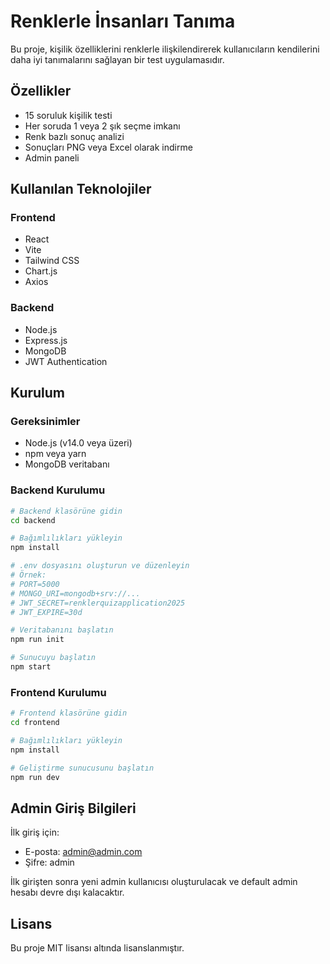 # Renklerle İnsanları Tanıma

Bu proje, kişilik özelliklerini renklerle ilişkilendirerek kullanıcıların kendilerini daha iyi tanımalarını sağlayan bir test uygulamasıdır.

## Özellikler

- 15 soruluk kişilik testi
- Her soruda 1 veya 2 şık seçme imkanı
- Renk bazlı sonuç analizi
- Sonuçları PNG veya Excel olarak indirme
- Admin paneli

## Kullanılan Teknolojiler

### Frontend
- React
- Vite
- Tailwind CSS
- Chart.js
- Axios

### Backend
- Node.js
- Express.js
- MongoDB
- JWT Authentication

## Kurulum

### Gereksinimler
- Node.js (v14.0 veya üzeri)
- npm veya yarn
- MongoDB veritabanı

### Backend Kurulumu

```bash
# Backend klasörüne gidin
cd backend

# Bağımlılıkları yükleyin
npm install

# .env dosyasını oluşturun ve düzenleyin
# Örnek:
# PORT=5000
# MONGO_URI=mongodb+srv://...
# JWT_SECRET=renklerquizapplication2025
# JWT_EXPIRE=30d

# Veritabanını başlatın
npm run init

# Sunucuyu başlatın
npm start
```

### Frontend Kurulumu

```bash
# Frontend klasörüne gidin
cd frontend

# Bağımlılıkları yükleyin
npm install

# Geliştirme sunucusunu başlatın
npm run dev
```

## Admin Giriş Bilgileri

İlk giriş için:
- E-posta: admin@admin.com
- Şifre: admin

İlk girişten sonra yeni admin kullanıcısı oluşturulacak ve default admin hesabı devre dışı kalacaktır.

## Lisans

Bu proje MIT lisansı altında lisanslanmıştır.
